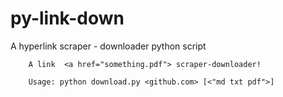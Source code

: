 # py-link-down
A hyperlink scraper - downloader python script

```
    A link  <a href="something.pdf"> scraper-downloader!
   
    Usage: python download.py <github.com> [<"md txt pdf">]
```
